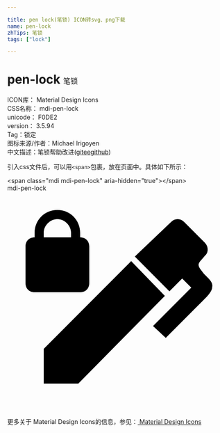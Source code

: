 ```yaml
---

title: pen lock(笔锁) ICON转svg、png下载
name: pen-lock
zhTips: 笔锁
tags: ["lock"]

---
```


# pen-lock  <small style="font-size: 60%;font-weight: 100">笔锁</small>


<div class="detail-page">
<p>
<span>
ICON库：
<span class="badge-secondary badge">Material Design Icons</span> 
</span>
<br/>
<span>
CSS名称：
<span class="badge-secondary badge">mdi-pen-lock</span> 
</span>
<br/>
<span>
unicode：
<span class="badge-secondary badge">F0DE2</span> 
<copy-btn content='F0DE2' btn-title=""></copy-btn>
<copy-btn :content='String.fromCodePoint(parseInt("F0DE2", 16))' btn-title="复制U"></copy-btn>
</span>
<br/>
<span>
version：
<span class="badge-secondary badge">3.5.94</span> 
</span><br/><span>Tag：<span class="badge-light badge"><router-link to="/tags/lock.html">锁定</router-link></span></span>
<br/>
<span>图标来源/作者：<span class="badge-light badge">Michael Irigoyen</span></span> 
<br/>
<span class="zh-detail">中文描述：<span class="badge-primary badge">笔锁</span><span class="help-link"><span>帮助改进</span>(<a href="https://gitee.com/liuwave/icon-helper/edit/master/json/material/pen-lock.json" target="_blank" rel="noopener noreferrer">gitee</a><a href="https://github.com/liuwave/icon-helper/edit/master/json/material/pen-lock.json" target="_blank" rel="noopener noreferrer">github</a></span>)</span><br/>
</p>
</div>
<div class="alert alert-dark">
  <i class="mdi mdi-pen-lock mdi-48px"></i>
  <i class="mdi mdi-pen-lock mdi-36px"></i>
  <i class="mdi mdi-pen-lock mdi-24px"></i>
  <i class="mdi mdi-pen-lock mdi-18px"></i>
</div>
<div>
  <p>引入css文件后，可以用<code>&lt;span&gt;</code>包裹，放在页面中。具体如下所示：    
  </p>
  <div class="alert alert-primary" style="font-size: 14px">
    &lt;span class="mdi mdi-pen-lock" aria-hidden="true"&gt;&lt;/span&gt;
    <copy-btn content='<span class="mdi mdi-pen-lock" aria-hidden="true"></span>'></copy-btn>
  </div>
  <div class="alert alert-secondary">
    <i class="mdi mdi-pen-lock"
    style="font-size: 24px"
    aria-hidden="true"></i> mdi-pen-lock
    <copy-btn content="mdi-pen-lock" btn-title="复制图标名称"></copy-btn>
  </div>
</div>
<div id="svg" class="svg-wrap">
<svg xmlns="http://www.w3.org/2000/svg" viewBox="0 0 24 24"><path d="M21.7,7C21.4,7.4 21,7.7 21,8C21,8.3 21.3,8.6 21.6,9C22.1,9.5 22.6,9.9 22.5,10.4C22.5,10.9 22,11.4 21.5,11.9L17.4,16L16,14.7L20.2,10.5L19.2,9.5L17.8,10.9L14,7.1L18,3.3C18.4,2.9 19,2.9 19.4,3.3L21.7,5.6C22.1,6 22.1,6.7 21.7,7M4,17.2L13.6,7.6L17.3,11.4L7.8,21H4V17.2M8,5V4.5C8,3.1 6.9,2 5.5,2C4.1,2 3,3.1 3,4.5V5C2.4,5 2,5.4 2,6V10C2,10.6 2.4,11 3,11H8C8.6,11 9,10.6 9,10V6C9,5.4 8.6,5 8,5M7,5H4V4.5C4,3.7 4.7,3 5.5,3C6.3,3 7,3.7 7,4.5V5Z" /></svg>
</div>
<detail full-name='mdi-pen-lock'></detail>
    
<div><p>更多关于 Material Design Icons的信息，参见：<a target="_blank" href="https://iconhelper.cn/material.html"> Material Design Icons</a>
</p></div>
